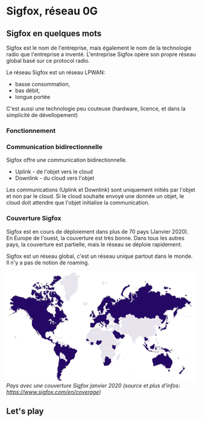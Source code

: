 # Sigfox, réseau 0G

## Sigfox en quelques mots

Sigfox est le nom de l'entreprise, mais également le nom de la technologie radio que l'entreprise a inventé.
L'entreprise Sigfox opère son propre réseau global basé sur ce protocol radio.

Le réseau Sigfox est un réseau LPWAN:

- basse consommation,
- bas débit,
- longue portée

C'est aussi une technologie peu couteuse (hardware, licence, et dans la simplicité de dévellopement)

### Fonctionnement

### Communication bidirectionnelle

Sigfox offre une communication bidirectionnelle.

- Uplink - de l'objet vers le cloud
- Downlink - du cloud vers l'objet

Les communications (Uplink et Downlink) sont uniquement initiés par l'objet et non par le cloud. Si le cloud souhaite envoyé une donnée un objet, le cloud doit attendre que l'objet initialise la communication.

### Couverture Sigfox

Sigfox est en cours de déploiement dans plus de 70 pays (Janvier 2020). En Europe de l'ouest, la couverture est très bonne. Dans tous les autres pays, la couverture est partielle, mais le réseau se déploie rapidement.

Sigfox est un réseau global, c'est un réseau unique partout dans le monde. Il n'y a pas de notion de roaming.

![Couverture Janvier 2020](assets/coverage-map-jan-20.jpg) 
*Pays avec une couverture Sigfox janvier 2020 (source et plus d'infos: https://www.sigfox.com/en/coverage)*



## Let's play



### 







### 



